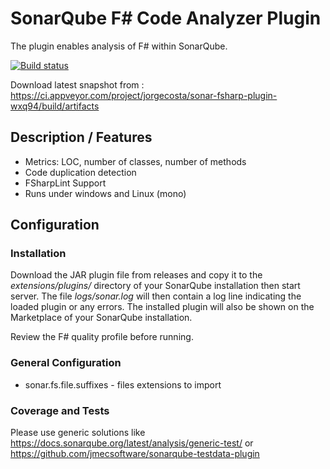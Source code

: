 # SonarQube F# Code Analyzer Plugin

The plugin enables analysis of F# within SonarQube.

[![Build status](https://ci.appveyor.com/api/projects/status/jira637y22trnuc4?svg=true)](https://ci.appveyor.com/project/jorgecosta/sonar-fsharp-plugin-wxq94)

Download latest snapshot from : <https://ci.appveyor.com/project/jorgecosta/sonar-fsharp-plugin-wxq94/build/artifacts>

## Description / Features

- Metrics: LOC, number of classes, number of methods
- Code duplication detection
- FSharpLint Support
- Runs under windows and Linux (mono)

## Configuration

### Installation

Download the JAR plugin file from releases and copy it to the _extensions/plugins/_
directory of your SonarQube installation then start server.
The file _logs/sonar.log_ will then contain a log line indicating the loaded
plugin or any errors. The installed plugin will also be shown
on the Marketplace of your SonarQube installation.

Review the F# quality profile before running.

### General Configuration

- sonar.fs.file.suffixes - files extensions to import

### Coverage and Tests

Please use generic solutions like https://docs.sonarqube.org/latest/analysis/generic-test/ or https://github.com/jmecsoftware/sonarqube-testdata-plugin
